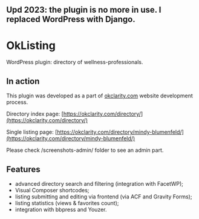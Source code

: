 ## Upd 2023: the plugin is no more in use. I replaced WordPress with Django.

# OkListing

WordPress plugin: directory of wellness-professionals.

## In action 

This plugin was developed as a part of [okclarity.com](https://okclarity.com/) website development process. 

Directory index page:
[https://okclarity.com/directory/](https://okclarity.com/directory/)

Single listing page:
[https://okclarity.com/directory/mindy-blumenfeld/](https://okclarity.com/directory/mindy-blumenfeld/)

Please check /screenshots-admin/ folder to see an admin part.

## Features


- advanced directory search and filtering (integration with FacetWP);
- Visual Composer shortcodes;
- listing submitting and editing via frontend (via ACF and Gravity Forms);
- listing statistics (views & favorites count);
- integration with bbpress and Youzer.
